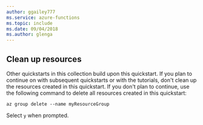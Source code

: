 ```yaml
---
author: ggailey777
ms.service: azure-functions
ms.topic: include
ms.date: 09/04/2018
ms.author: glenga
---
```

## Clean up resources

Other quickstarts in this collection build upon this quickstart. If you plan to continue on with subsequent quickstarts or with the tutorials, don't clean up the resources created in this quickstart. If you don't plan to continue, use the following command to delete all resources created in this quickstart:

```azurecli-interactive
az group delete --name myResourceGroup
```
Select `y` when prompted.